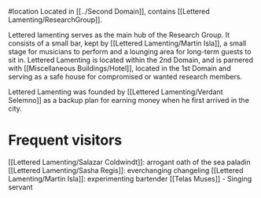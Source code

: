 #location 
Located in [[../Second Domain]], contains [[Lettered Lamenting/ResearchGroup]].

Lettered lamenting serves as the main hub of the Research Group. It consists of a small bar, kept by [[Lettered Lamenting/Martin Isla]], a small stage for musicians to perform and a lounging area for long-term guests to sit in. Lettered Lamenting is located within the 2nd Domain, and is parnered with [[Miscellaneous Buildings/Hotel]], located in the 1st Domain and serving as a safe house for compromised or wanted research members.

Lettered Lamenting was founded by [[Lettered Lamenting/Verdant Selemno]] as a backup plan for earning money when he first arrived in the city.

# Frequent visitors
[[Lettered Lamenting/Salazar Coldwindt]]: arrogant oath of the sea paladin
[[Lettered Lamenting/Sasha Regis]]: everchanging changeling 
[[Lettered Lamenting/Martin Isla]]: experimenting bartender
[[Telas Muses]] - Singing servant
